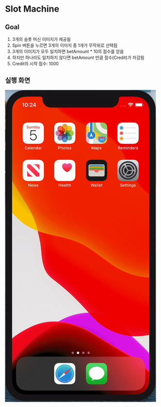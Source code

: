 #  Slot Machine

## Goal
1. 3개의 슬롯 머신 이미지가 제공됨
2. Spin 버튼을 누르면 3개의 이미지 중 1개가 무작위로 선택됨
3. 3개의 이미지가 모두 일치하면 betAmount * 10의 점수를 얻음
4. 하지만 하나라도 일치하지 않다면 betAmount 만큼 점수(Credit)가 차감됨
5. Credit의 시작 점수: 1000

## 실행 화면
![SlotSwiftUI](image/SlowSwiftUI.gif)
